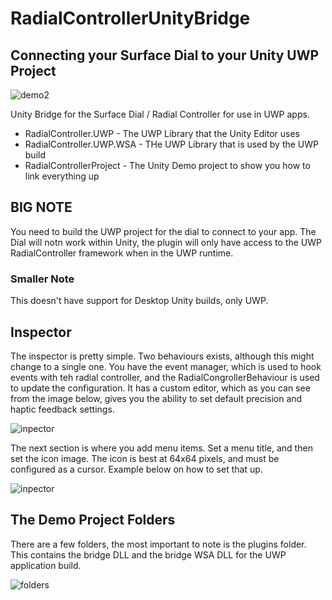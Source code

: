 # RadialControllerUnityBridge 
## Connecting your Surface Dial to your Unity UWP Project

![demo2](https://cloud.githubusercontent.com/assets/252951/25439130/f190b710-2ade-11e7-811f-fcc7d4e87228.gif)

Unity Bridge for the Surface Dial / Radial Controller for use in UWP apps.
* RadialController.UWP - The UWP Library that the Unity Editor uses
* RadialController.UWP.WSA - THe UWP Library that is used by the UWP build
* RadialControllerProject - The Unity Demo project to show you how to link everything up

## BIG NOTE
You need to build the UWP project for the dial to connect to your app.  The Dial will notn work within Unity, the plugin will only have access to the UWP RadialController framework when in the UWP runtime.

### Smaller Note
This doesn't have support for Desktop Unity builds, only UWP. 

## Inspector
The inspector is pretty simple.  Two behaviours exists, although this might change to a single one.  You have the event manager, which is used to hook events with teh radial controller, and the RadialCongrollerBehaviour is used to update the configuration.  It has a custom editor, which as you can see from the image below, gives you the ability to set default precision and haptic feedback settings.

![inpector](https://cloud.githubusercontent.com/assets/252951/25438134/d9498f72-2adb-11e7-9acb-3da813f967a9.PNG)

The next section is where you add menu items.  Set a menu title, and then set the icon image.  The icon is best at 64x64 pixels, and must be configured as a cursor.  Example below on how to set that up.

![inpector](https://cloud.githubusercontent.com/assets/252951/25438134/d9498f72-2adb-11e7-9acb-3da813f967a9.PNG)


## The Demo Project Folders

There are a few folders, the most important to note is the plugins folder.  This contains the bridge DLL and the bridge WSA DLL for the UWP application build.

![folders](https://cloud.githubusercontent.com/assets/252951/25438129/d6e5ea14-2adb-11e7-95f0-ad44f9124c2b.PNG)


